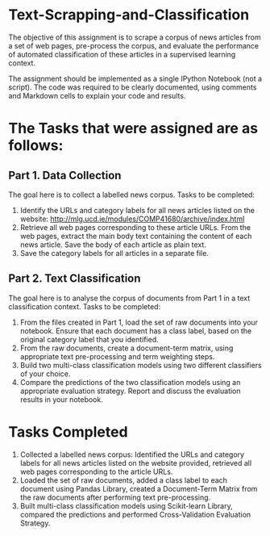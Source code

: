 # Text-Scrapping-and-Classification
  The objective of this assignment is to scrape a corpus of news articles from a set of web pages, pre-process the corpus, and evaluate the performance of automated classification of these articles in a supervised learning context. 

  The assignment should be implemented as a single IPython Notebook (not a script). The code was required to be clearly documented, using comments and Markdown cells to explain your code and results.

# The Tasks that were assigned are as follows:

## Part 1. Data Collection

The goal here is to collect a labelled news corpus. Tasks to be completed: 
  1. Identify the URLs and category labels for all news articles listed on the website: http://mlg.ucd.ie/modules/COMP41680/archive/index.html
  2. Retrieve all web pages corresponding to these article URLs. From the web pages, extract the main body text containing the content of each news article. Save the body of each article as plain text.
  3. Save the category labels for all articles in a separate file.
  
## Part 2. Text Classification

The goal here is to analyse the corpus of documents from Part 1 in a text classification context. Tasks to be completed:
  1. From the files created in Part 1, load the set of raw documents into your notebook. Ensure that each document has a class label, based on the original category label that you identified.
  2. From the raw documents, create a document-term matrix, using appropriate text pre-processing and term weighting steps.
  3. Build two multi-class classification models using two different classifiers of your choice.
  4. Compare the predictions of the two classification models using an appropriate evaluation strategy. Report and discuss the evaluation results in your notebook.

# Tasks Completed

  1. Collected a labelled news corpus: Identified the URLs and category labels for all news articles listed on the website provided, retrieved all web pages corresponding to the article URLs.
  2. Loaded the set of raw documents, added a class label to each document using Pandas Library, created a Document-Term Matrix from the raw documents after performing text pre-processing.
  3. Built multi-class classification models using Scikit-learn Library, compared the predictions and performed Cross-Validation Evaluation Strategy.
